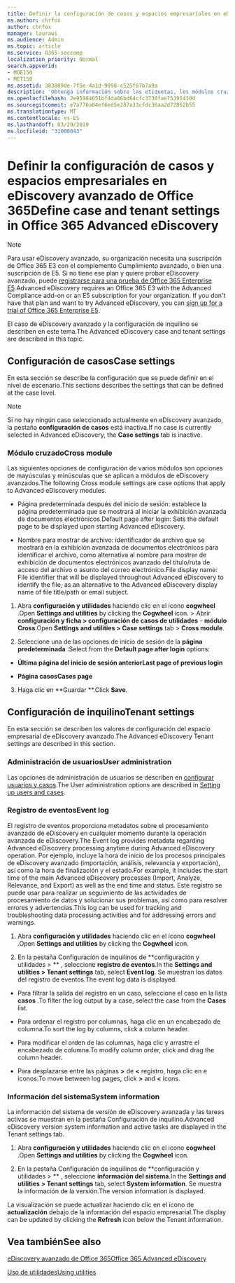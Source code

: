 ```yaml
---
title: Definir la configuración de casos y espacios empresariales en eDiscovery avanzado de Office 365
ms.author: chrfox
author: chrfox
manager: laurawi
ms.audience: Admin
ms.topic: article
ms.service: O365-seccomp
localization_priority: Normal
search.appverid:
- MOE150
- MET150
ms.assetid: 383809de-7f5e-4a1d-9098-c525f67b7a9a
description: 'Obtenga información sobre las etiquetas, los módulos cruzados y la configuración de inquilino que puede definir en el nivel de escenario en eDiscovery avanzado de Office 365.  '
ms.openlocfilehash: 2e95984651bf4da86bd64cfc3730fae75391410d
ms.sourcegitcommit: e7a776a04ef6ed5e287a33cfdc36aa2d72862b55
ms.translationtype: MT
ms.contentlocale: es-ES
ms.lasthandoff: 03/29/2019
ms.locfileid: "31000843"
---
```

# <a name="define-case-and-tenant-settings-in-office-365-advanced-ediscovery"></a><span data-ttu-id="a0e80-103">Definir la configuración de casos y espacios empresariales en eDiscovery avanzado de Office 365</span><span class="sxs-lookup"><span data-stu-id="a0e80-103">Define case and tenant settings in Office 365 Advanced eDiscovery</span></span>

> [!NOTE]
> <span data-ttu-id="a0e80-p101">Para usar eDiscovery avanzado, su organización necesita una suscripción de Office 365 E3 con el complemento Cumplimiento avanzado, o bien una suscripción de E5. Si no tiene ese plan y quiere probar eDiscovery avanzado, puede [registrarse para una prueba de Office 365 Enterprise E5](https://go.microsoft.com/fwlink/p/?LinkID=698279).</span><span class="sxs-lookup"><span data-stu-id="a0e80-p101">Advanced eDiscovery requires an Office 365 E3 with the Advanced Compliance add-on or an E5 subscription for your organization. If you don't have that plan and want to try Advanced eDiscovery, you can [sign up for a trial of Office 365 Enterprise E5](https://go.microsoft.com/fwlink/p/?LinkID=698279).</span></span> 
  
<span data-ttu-id="a0e80-106">El caso de eDiscovery avanzado y la configuración de inquilino se describen en este tema.</span><span class="sxs-lookup"><span data-stu-id="a0e80-106">The Advanced eDiscovery case and tenant settings are described in this topic.</span></span>
  
## <a name="case-settings"></a><span data-ttu-id="a0e80-107">Configuración de casos</span><span class="sxs-lookup"><span data-stu-id="a0e80-107">Case settings</span></span>

<span data-ttu-id="a0e80-108">En esta sección se describe la configuración que se puede definir en el nivel de escenario.</span><span class="sxs-lookup"><span data-stu-id="a0e80-108">This sections describes the settings that can be defined at the case level.</span></span>
  
> [!NOTE]
> <span data-ttu-id="a0e80-109">Si no hay ningún caso seleccionado actualmente en eDiscovery avanzado, la pestaña **configuración de casos** está inactiva.</span><span class="sxs-lookup"><span data-stu-id="a0e80-109">If no case is currently selected in Advanced eDiscovery, the **Case settings** tab is inactive.</span></span> 
  
### <a name="cross-module"></a><span data-ttu-id="a0e80-110">Módulo cruzado</span><span class="sxs-lookup"><span data-stu-id="a0e80-110">Cross module</span></span>

<span data-ttu-id="a0e80-111">Las siguientes opciones de configuración de varios módulos son opciones de mayúsculas y minúsculas que se aplican a módulos de eDiscovery avanzados.</span><span class="sxs-lookup"><span data-stu-id="a0e80-111">The following Cross module settings are case options that apply to Advanced eDiscovery modules.</span></span>
  
- <span data-ttu-id="a0e80-112">Página predeterminada después del inicio de sesión: establece la página predeterminada que se mostrará al iniciar la exhibición avanzada de documentos electrónicos.</span><span class="sxs-lookup"><span data-stu-id="a0e80-112">Default page after login: Sets the default page to be displayed upon starting Advanced eDiscovery.</span></span>
    
- <span data-ttu-id="a0e80-113">Nombre para mostrar de archivo: identificador de archivo que se mostrará en la exhibición avanzada de documentos electrónicos para identificar el archivo, como alternativa al nombre para mostrar de exhibición de documentos electrónicos avanzado del título/ruta de acceso del archivo o asunto del correo electrónico.</span><span class="sxs-lookup"><span data-stu-id="a0e80-113">File display name: File identifier that will be displayed throughout Advanced eDiscovery to identify the file, as an alternative to the Advanced eDiscovery display name of file title/path or email subject.</span></span>
    
1. <span data-ttu-id="a0e80-114">Abra **configuración y utilidades** haciendo clic en el icono **cogwheel** .</span><span class="sxs-lookup"><span data-stu-id="a0e80-114">Open **Settings and utilities** by clicking the **Cogwheel** icon.</span></span> <span data-ttu-id="a0e80-115">\> Abrir **configuración y ficha \> configuración de casos de utilidades** - **módulo Cross**.</span><span class="sxs-lookup"><span data-stu-id="a0e80-115">Open **Settings and utilities \> Case settings** tab \> **Cross module**.</span></span> 
    
2. <span data-ttu-id="a0e80-116">Seleccione una de las opciones de inicio de sesión de la **página predeterminada** :</span><span class="sxs-lookup"><span data-stu-id="a0e80-116">Select from the **Default page after login** options:</span></span> 
    
  - <span data-ttu-id="a0e80-117">**Última página del inicio de sesión anterior**</span><span class="sxs-lookup"><span data-stu-id="a0e80-117">**Last page of previous login**</span></span>
    
  - <span data-ttu-id="a0e80-118">**Página casos**</span><span class="sxs-lookup"><span data-stu-id="a0e80-118">**Cases page**</span></span>
    
3. <span data-ttu-id="a0e80-119">Haga clic en \*\*Guardar \*\*.</span><span class="sxs-lookup"><span data-stu-id="a0e80-119">Click **Save**.</span></span>
    
## <a name="tenant-settings"></a><span data-ttu-id="a0e80-120">Configuración de inquilino</span><span class="sxs-lookup"><span data-stu-id="a0e80-120">Tenant settings</span></span>

<span data-ttu-id="a0e80-121">En esta sección se describen los valores de configuración del espacio empresarial de eDiscovery avanzado.</span><span class="sxs-lookup"><span data-stu-id="a0e80-121">The Advanced eDiscovery Tenant settings are described in this section.</span></span>
  
### <a name="user-administration"></a><span data-ttu-id="a0e80-122">Administración de usuarios</span><span class="sxs-lookup"><span data-stu-id="a0e80-122">User administration</span></span>

<span data-ttu-id="a0e80-123">Las opciones de administración de usuarios se describen en [configurar usuarios y casos](set-up-users-and-cases-in-advanced-ediscovery.md).</span><span class="sxs-lookup"><span data-stu-id="a0e80-123">The User administration options are described in [Setting up users and cases](set-up-users-and-cases-in-advanced-ediscovery.md).</span></span>
  
### <a name="event-log"></a><span data-ttu-id="a0e80-124">Registro de eventos</span><span class="sxs-lookup"><span data-stu-id="a0e80-124">Event log</span></span>

<span data-ttu-id="a0e80-125">El registro de eventos proporciona metadatos sobre el procesamiento avanzado de eDiscovery en cualquier momento durante la operación avanzada de eDiscovery.</span><span class="sxs-lookup"><span data-stu-id="a0e80-125">The Event log provides metadata regarding Advanced eDiscovery processing anytime during Advanced eDiscovery operation.</span></span> <span data-ttu-id="a0e80-126">Por ejemplo, incluye la hora de inicio de los procesos principales de eDiscovery avanzado (importación, análisis, relevancia y exportación), así como la hora de finalización y el estado.</span><span class="sxs-lookup"><span data-stu-id="a0e80-126">For example, it includes the start time of the main Advanced eDiscovery processes (Import, Analyze, Relevance, and Export) as well as the end time and status.</span></span> <span data-ttu-id="a0e80-127">Este registro se puede usar para realizar un seguimiento de las actividades de procesamiento de datos y solucionar sus problemas, así como para resolver errores y advertencias.</span><span class="sxs-lookup"><span data-stu-id="a0e80-127">This log can be used for tracking and troubleshooting data processing activities and for addressing errors and warnings.</span></span>
  
1. <span data-ttu-id="a0e80-128">Abra **configuración y utilidades** haciendo clic en el icono **cogwheel** .</span><span class="sxs-lookup"><span data-stu-id="a0e80-128">Open **Settings and utilities** by clicking the **Cogwheel** icon.</span></span> 
    
2. <span data-ttu-id="a0e80-129">En la pestaña Configuración de inquilinos de \*\*configuración y utilidades \> \*\* , seleccione **registro de eventos**.</span><span class="sxs-lookup"><span data-stu-id="a0e80-129">In the **Settings and utilities \> Tenant settings** tab, select **Event log**.</span></span> <span data-ttu-id="a0e80-130">Se muestran los datos del registro de eventos.</span><span class="sxs-lookup"><span data-stu-id="a0e80-130">The event log data is displayed.</span></span>
    
  - <span data-ttu-id="a0e80-131">Para filtrar la salida del registro en un caso, seleccione el caso en la lista **casos** .</span><span class="sxs-lookup"><span data-stu-id="a0e80-131">To filter the log output by a case, select the case from the **Cases** list.</span></span> 
    
  - <span data-ttu-id="a0e80-132">Para ordenar el registro por columnas, haga clic en un encabezado de columna.</span><span class="sxs-lookup"><span data-stu-id="a0e80-132">To sort the log by columns, click a column header.</span></span> 
    
  - <span data-ttu-id="a0e80-133">Para modificar el orden de las columnas, haga clic y arrastre el encabezado de columna.</span><span class="sxs-lookup"><span data-stu-id="a0e80-133">To modify column order, click and drag the column header.</span></span>
    
  - <span data-ttu-id="a0e80-134">Para desplazarse entre las páginas **\>** de **\<** registro, haga clic en e iconos.</span><span class="sxs-lookup"><span data-stu-id="a0e80-134">To move between log pages, click **\>** and **\<** icons.</span></span> 
    
### <a name="system-information"></a><span data-ttu-id="a0e80-135">Información del sistema</span><span class="sxs-lookup"><span data-stu-id="a0e80-135">System information</span></span>

<span data-ttu-id="a0e80-136">La información del sistema de versión de eDiscovery avanzada y las tareas activas se muestran en la pestaña Configuración de inquilino.</span><span class="sxs-lookup"><span data-stu-id="a0e80-136">Advanced eDiscovery version system information and active tasks are displayed in the Tenant settings tab.</span></span>
  
1. <span data-ttu-id="a0e80-137">Abra **configuración y utilidades** haciendo clic en el icono **cogwheel** .</span><span class="sxs-lookup"><span data-stu-id="a0e80-137">Open **Settings and utilities** by clicking the **Cogwheel** icon.</span></span> 
    
2. <span data-ttu-id="a0e80-138">En la pestaña Configuración de inquilinos de \*\*configuración y utilidades \> \*\* , seleccione **información del sistema**.</span><span class="sxs-lookup"><span data-stu-id="a0e80-138">In the **Settings and utilities \> Tenant settings** tab, select **System information**.</span></span> <span data-ttu-id="a0e80-139">Se muestra la información de la versión.</span><span class="sxs-lookup"><span data-stu-id="a0e80-139">The version information is displayed.</span></span>
    
<span data-ttu-id="a0e80-140">La visualización se puede actualizar haciendo clic en el icono de **actualización** debajo de la información del espacio empresarial.</span><span class="sxs-lookup"><span data-stu-id="a0e80-140">The display can be updated by clicking the **Refresh** icon below the Tenant information.</span></span> 
  
## <a name="see-also"></a><span data-ttu-id="a0e80-141">Vea también</span><span class="sxs-lookup"><span data-stu-id="a0e80-141">See also</span></span>

[<span data-ttu-id="a0e80-142">eDiscovery avanzado de Office 365</span><span class="sxs-lookup"><span data-stu-id="a0e80-142">Office 365 Advanced eDiscovery</span></span>](office-365-advanced-ediscovery.md)
  
[<span data-ttu-id="a0e80-143">Uso de utilidades</span><span class="sxs-lookup"><span data-stu-id="a0e80-143">Using utilities</span></span>](use-advanced-ediscovery-utilities.md)

